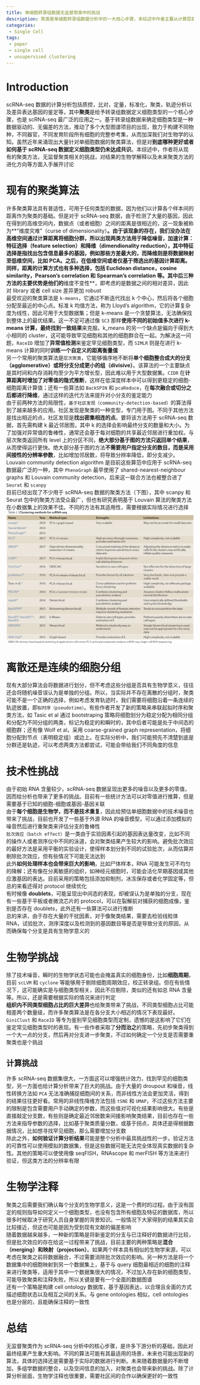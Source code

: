 ```yaml
---
title: 单细胞转录组数据无监督聚类中的挑战
description: 聚类是单细胞转录组数据分析中的一大核心步骤，本综述中作者主要从计算层面对无监督式聚类的相关挑战进行介绍
categories:
 - Single Cell
tags:
 - paper
 - single cell
 - unsupervised clustering
---
```


# Introduction
scRNA-seq 数据的计算分析包括质控，比对，定量，标准化，聚类，轨迹分析以及差异表达基因的鉴定等，其中**聚类**是给予转录组数据定义细胞类型的一个核心步骤，也是 scRNA-seq 最广泛的应用之一。基于转录组数据来确定细胞类型是一种数据驱动的、无偏差的方法，推动了多个大型图谱项目的出现，致力于构建不同物种，不同器官，不同发育阶段所有细胞的完整参考集，从而加深我们对生物学的认知。虽然近年来涌现出大量针对单细胞数据的聚类算法，但是对**到底哪种更好或者如何基于 scRNA-seq 数据定义细胞类型仍未达成共识**。本综述中，作者将从现有的聚类方法，无监督聚类相关的挑战，对结果的生物学解释以及未来聚类方法的进化方向等方面入手展开讨论  
  
# 现有的聚类算法
许多聚类算法具有普适性，可用于任何类型的数据，因为他们以计算各个样本间的距离作为聚类的基础。但是对于 scRNA-seq 数据，由于检测了大量的基因，因此在得到的高维空间内，数据点（或者细胞）之间的距离是很相近的，这一现象被称为**“维度灾难”（curse of dimensionality）**。由于该现象的存在，我们没办法在高维空间通过计算距离将细胞分群，所以出现两类方法用于降低噪音，加速计算：**特征选择（feature selection）**和**降维（dimendionality reduction）**，其中特征选择是指找出包含信息最多的基因，例如那些方差最大的，而降维则是将数据映射至低维空间，比如 PCA。之后，在低维空间或者仅基于筛选出的基因计算距离。同样，距离的计算方式也有多种选择，包括 Euclidean distance，cosine similarity，Pearson’s correlation 和 Spearman’s correlation 等。其中后三种方法的主要优势是他们的**维度不变性**，即考虑的是数据之间的相对差异，因此对 library 或者 cell size 差异更加 robust  
最受欢迎的聚类算法是 `k-means`，它通过不断迭代找出 k 个中心，然后将各个细胞分配至最近的中心点。标准 k 均值方法，称为 Lloyd’s algorithm，它的计算复杂度为线性，因此可用于大型数据集；但是 k-means 是一个贪婪算法，无法确保找到整体上的最优结果。这一不足可通过像 `SC3` 那样**使用不同的初始值多次进行 k-means 计算，最终找到一致结果**来克服。k_means 的另一个缺点是偏向于得到大小相同的 cluster，这可能导致罕见细胞和其他的细胞群合在一起。为解决这一问题，`RaceID` 增加了**异常值检测**来鉴定罕见细胞类型，而 `SIMLR` 则是在进行 k-means 计算的同时**训练一个自定义的距离衡量值**  
另一个常用的聚类算法是`层次聚类`，它能够循序地不断将**单个细胞整合成大的分支（agglomerative）**或**将分支分成更小的组（divisive）**。该算法的一个主要缺点是其时间和内存消耗均至少为平方增长型，因此难以用于大型数据集。`CIDR` 在**计算距离时增加了对零值的隐式推断**，这样在低深度样本中可以得到更稳定的细胞-细胞距离计算值；还有一些算法如 `BackSPIN` 和 `pcaReduce`，在**每次融合或切分之后都进行降维**，通过这样的迭代方法来提升对小分支的鉴定能力  
由于前两种方法的局限性，`基于社区发现（community-detection-based）`的算法得到了越来越多的应用。社区发现是聚类的一种变型，专门用于图。不同于其他方法是找出相近的点，社区发现是**找出密集相连的点**。要将该方法用于 scRNA-seq 数据，首先需构建 k 最近邻居图，其中 k 的选择会影响最终分支的数量和大小。为了加强对异常值的鲁棒性，通常还会基于每对细胞的共享最近邻居进行重加权。与层次聚类返回所有 level 上的分区不同，**绝大部分基于图的方法只返回单个结果**，从而使得运行更快。绝大部分基于图的方法**不需要用户指定分支的数目，而是采用间接性的分辨率参数**，比如增加邻居数，将导致分辨率降低，即分支减少。Louvain community detection algorithm 是目前这些算范中应用于 scRNA-seq 数据最广泛的一种，其中 `PhenoGraph` 最早使用了 shared-nearest-neighbour graphs 和 Louvain community detection，后来这一联合方法也被整合进了 `Seurat` 和 `scanpy`  
目前已经出现了不少用于 scRNA-seq 数据的聚类方法（下图），其中 scanpy 和 Seurat 包中的聚类方法受众最广，但也有研究表明基于 Louvain 算法的聚类方法在小数据集上的效果不佳。不同的方法有其适用性，需要根据实际情况进行选择  
![scrna_seq_cluster_method](/img/2019-07-17-unsupervised-clustering-single-cell/scrna_seq_cluster_method.png)  
  
# 离散还是连续的细胞分组
现有大部分算法会将数据进行划分，但不考虑这些分组是否具有生物学意义，往往还会将随机噪音误认为是单独的分组。所以，当实际并不存在离散的分组时，聚类可能不是一个正确的选择，例如考虑发育轨迹时，我们需要将细胞沿着一条连续的轨迹放置，即`拟时序（pseudotime）`。有些作者开发了新的策略来串联起拟时序和聚类方法，如 Tasic et al 通过 bootstraping 策略将细胞划分为稳定分配为相同分组和分配为不同分组的两类，标记为稳定的和瞬时的，其中后者可能是处于中间态的细胞群；还有像 Wolf et al，采用 coarse-grained graph representation，将细胞分配到节点（表明稳定组）或边上。在实际分析中，我们可能预先不清楚到底是分群还是轨迹，可以考虑两类方法都尝试，可能会带给我们不同角度的信息  
  
# 技术性挑战
由于初始 RNA 含量较少，scRNA-seq 数据呈现出更多的噪音以及更多的零值，因而给分析也带来了更多的挑战。目前有一些统计方法可以对零值进行推算，但是需要基于已知的细胞-细胞或基因-基因关联  
由于**每个细胞是生物学，而不是技术重复**，因此给预估单细胞数据中的技术噪音也带来了挑战，目前也开发了一些基于外源 RNA 的噪音模型，可以通过添加模拟的噪音然后进行重聚类来评估分支的鲁棒性  
`批次效应（batch effect）`是一类由于实验因素引起的基因表达量改变，比如不同的操作人或者测序仪中不同的泳道，会对聚类结果产生较大的影响。避免批次效应的最好方法是采用平衡的实验设计，使得样本划分到不同的试验批次，从而估算并剔除批次效应，但有些情况下可能无法达到  
此外**如何处理样本也会带来巨大的影响**，比如尸体样本，RNA 可能发生可不均匀的降解；还有像在分离敏感的组织，如神经元细胞时，可能会活化早期基因或其他应激基因的表达。目前采用的策略包括添加抑制剂，冰冻保存或者化学固定等，但总的来看还得对 protocol 继续优化  
有时候像 **doublets**，可能呈现出中间态的表现，却被误认为是单独的分支，现在有一些基于平板或者微流芯片的 protocol，可以在裂解前对捕获的细胞成像，鉴别是否存在 doublets，此外还有一些算法可以进行推断  
总的来讲，由于存在大量的干扰因素，对于像聚类结果，需要去检验线粒体 RNA，试验批次，测序深度以及检测到的基因数目等是否是导致分支的原因，从而确保每个分支是具有生物学意义的  
  
# 生物学挑战
除了技术噪音，瞬时的生物学状态可能也会掩盖真实的细胞身份，比如**细胞周期**，目前 `scLVM` 和 `cyclone` 等能够用于剔除细胞周期效应，校正转录组。但在有些情况下，这可能确实是与细胞类型相关，因此不应剔除，类似的还有如总 RNA 含量等。所以，还是需要根据实际的情况来进行判定  
**组织内不同类型细胞占比的巨大差异**也给聚类带来了挑战，不同类型细胞占比可能相差两个数量级，而许多聚类算法是在各分支大小相近的情况下表现最好。 `GiniClust` 和 `RaceID` 等专为鉴别罕见细胞类型而定制，遗憾的是这影响了它们在鉴定常见细胞类型时的表现。有一些作者采取了**分而治之**的策略，先初步聚类得到一个大一点的分支，然后再对分支进一步聚类，不过如何确定一个分支是否需要重聚类也是个挑战  
  
## 计算挑战
许多 scRNA-seq 数据集很大，一方面这可以增强统计效力，找到罕见的细胞类型，另一方面也给计算分析带来了巨大的挑战。由于大量的 droupout 和噪音，线性转换方法如 `PCA` 无法准确捕捉细胞间的关系，而非线性方法会更加灵活，得到的结果往往更好看。常用的非线性降维方法包括 `tSNE` 和 `UMAP`，不过这些方法主要的限制是包含需要用户手动确定的参数，而这些值对可视化结果影响很大。有些是直接敲定分支数，有些则是确定最近邻居数来间接影响聚类结果，目前也存在一些方法来指导参数的选择，比如基于聚类质量分数，或基于拐点，具体还是得根据数据情况，比如想寻找罕见细胞，那么需要增加分支数  
除此之外，**如何验证计算分析结果**可能是整个分析中最具挑战性的一步。验证方法的可靠性可以使用模拟的数据集，但是这些数据可能无法完全体现真实数据的复杂性。其他的策略可以使使用像 seqFISH，RNAscope 和 merFISH 等方法来进行验证，但这类方法的分辨率有限  
  
# 生物学注释
聚类之后需要我们确认每个分支的生物学意义，这是一个费时的过程。由于没有固定的规则指导如何定义一个细胞类型，也没有包含所有细胞及特征的数据库，所以很多时候取决于研究人员自身掌握的背景知识。一般情况下大家得到的结果其实会比较接近，但这也可能是因为受到现有文献的偏差影响  
随着数据越来越多，一种新的策略是将新鉴定的分支与已注释好的数据进行比较，但是批次效应的存在给这一过程带来了挑战，目前主要的两种策略是**混合（merging）**和**映射（projection）**。如果两个样本具有相似的生物学来源，可以考虑在聚类之前将数据融合，不过需要消除批次效应的影响。另一种方法是将一个数据集中的细胞映射到另一个数据集上，基于与 query 细胞最相近的细胞的注释来进行聚类等，适用于其中一个数据集很大的情况，不过加入存在新的细胞类型，可能导致聚类和注释失败，所以关键是要有一个全面的数据图谱  
还有一个策略是构建 cell ontology 数据库，基于基因表达，以合理且全面的方式描述细胞状态以及相互之间的关系。与 gene ontologies 相似，cell ontologies 也是分层的，且能确保注释的一致性  
  
# 总结
无监督聚类作为 scRNA-seq 分析中的核心步骤，是许多下游分析的基础，因此对最终结果产生重大影响。不同的算法可能有其最适用的场景，未来也可能出现新的算法，具体的选择还是需要基于实际的数据进行判断。未来随着数据量的不断增加，多组学数据的整合，以及空间信息的加入，对聚类也会带来新的挑战。除了计算分析层面，生物学注释也很重要，需要社区间的合作以确保更好的一致性

